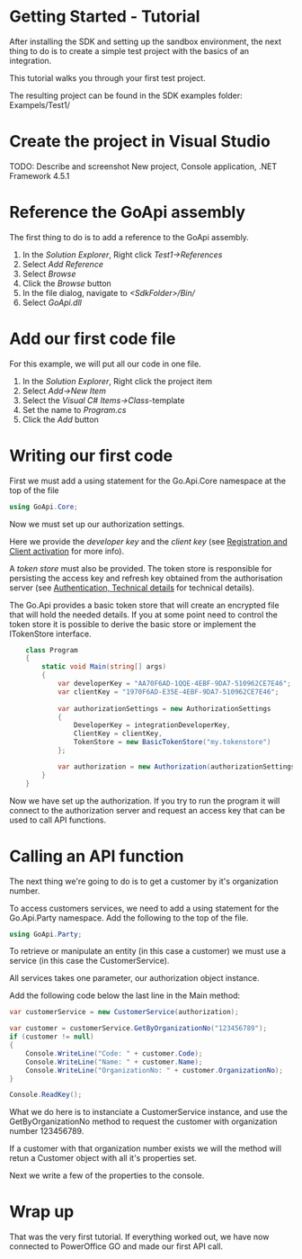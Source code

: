 Getting Started - Tutorial
==========================

After installing the SDK and setting up the sandbox environment, the next thing to do is to create a simple test project with the basics of an integration.

This tutorial walks you through your first test project.

The resulting project can be found in the SDK examples folder: Exampels/Test1/

# Create the project in Visual Studio

TODO: Describe and screenshot New project, Console application, .NET Framework 4.5.1

# Reference the GoApi assembly

The first thing to do is to add a reference to the GoApi assembly.

1. In the *Solution Explorer*, Right click *Test1->References*
2. Select *Add Reference*
3. Select *Browse*
4. Click the *Browse* button
5. In the file dialog, navigate to *&lt;SdkFolder&gt;/Bin/*
6. Select *GoApi.dll* 
 
# Add our first code file

For this example, we will put all our code in one file.

1. In the *Solution Explorer*, Right click the project item
2. Select *Add->New Item*
3. Select the *Visual C# Items->Class*-template
4. Set the name to *Program.cs*
5. Click the *Add* button

# Writing our first code

First we must add a using statement for the Go.Api.Core namespace at the top of the file

```csharp
using GoApi.Core;
```

Now we must set up our authorization settings. 

Here we provide the *developer key* and the *client key* (see [Registration and Client activation](../Registration) for more info).

A *token store* must also be provided. The token store is responsible for persisting the access key and refresh key obtained from the authorisation server (see [Authentication, Technical details](../Details/Authentication) for technical details).

The Go.Api provides a basic token store that will create an encrypted file that will hold the needed details. If you at some point need to control the token store it is possible to derive the basic store or implement the ITokenStore interface. 
 

```csharp
    class Program
    {
        static void Main(string[] args)
        {
			var developerKey = "AA70F6AD-1QQE-4EBF-9DA7-510962CE7E46";
			var clientKey = "1970F6AD-E35E-4EBF-9DA7-510962CE7E46";
			
			var authorizationSettings = new AuthorizationSettings
			{
			    DeveloperKey = integrationDeveloperKey,
			    ClientKey = clientKey,
			    TokenStore = new BasicTokenStore("my.tokenstore")
			};

			var authorization = new Authorization(authorizationSettings);
        }
    }
```

Now we have set up the authorization. If you try to run the program it will connect to the authorization server and request an access key that can be used to call API functions.

# Calling an API function

The next thing we're going to do is to get a customer by it's organization number.

To access customers services, we need to add a using statement for the Go.Api.Party namespace. Add the following to the top of the file.

```csharp
using GoApi.Party;
```

To retrieve or manipulate an entity (in this case a customer) we must use a service (in this case the CustomerService).

All services takes one parameter, our authorization object instance.

Add the following code below the last line in the Main method:

```csharp
var customerService = new CustomerService(authorization);

var customer = customerService.GetByOrganizationNo("123456789");
if (customer != null)
{
    Console.WriteLine("Code: " + customer.Code);
    Console.WriteLine("Name: " + customer.Name);
    Console.WriteLine("OrganizationNo: " + customer.OrganizationNo);
}

Console.ReadKey();
```

What we do here is to instanciate a CustomerService instance, and use the GetByOrganizationNo method to request the customer with organization number 123456789.

If a customer with that organization number exists we will the method will retun a Customer object with all it's properties set.

Next we write a few of the properties to the console.

# Wrap up

That was the very first tutorial. If everything worked out, we have now connected to PowerOffice GO and made our first API call.